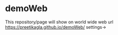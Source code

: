 # demoWeb
This repository/page will show on world wide web
url
https://preetikagla.github.io/demoWeb/
settings->
